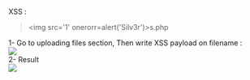 <br/>
XSS :
<br/> 

> <img src='1' onerorr=alert('Silv3r')>s.php

1- Go to uploading files section, Then write XSS payload on filename : <br/>
<img src="https://github.com/iiSiLvEr/CMSimple5.4-Vulnerabilities/blob/main/images/REQ.png"  /><br/>
2- Result <br/>
<img src="https://github.com/iiSiLvEr/CMSimple5.4-Vulnerabilities/blob/main/images/XSSPoc.png"  /><br/>

